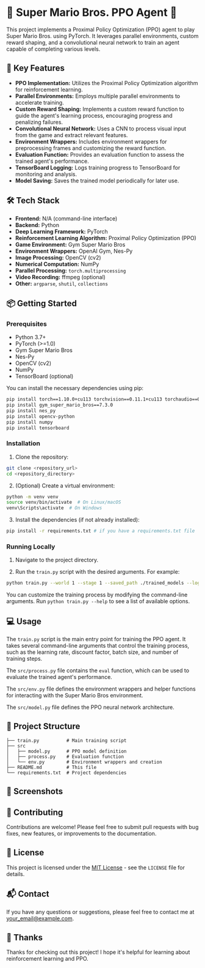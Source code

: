 # 🍄 Super Mario Bros. PPO Agent 🍄

This project implements a Proximal Policy Optimization (PPO) agent to play Super Mario Bros. using PyTorch. It leverages parallel environments, custom reward shaping, and a convolutional neural network to train an agent capable of completing various levels.

## 🚀 Key Features

- **PPO Implementation:** Utilizes the Proximal Policy Optimization algorithm for reinforcement learning.
- **Parallel Environments:** Employs multiple parallel environments to accelerate training.
- **Custom Reward Shaping:** Implements a custom reward function to guide the agent's learning process, encouraging progress and penalizing failures.
- **Convolutional Neural Network:** Uses a CNN to process visual input from the game and extract relevant features.
- **Environment Wrappers:** Includes environment wrappers for preprocessing frames and customizing the reward function.
- **Evaluation Function:** Provides an evaluation function to assess the trained agent's performance.
- **TensorBoard Logging:** Logs training progress to TensorBoard for monitoring and analysis.
- **Model Saving:** Saves the trained model periodically for later use.

## 🛠️ Tech Stack

- **Frontend:** N/A (command-line interface)
- **Backend:** Python
- **Deep Learning Framework:** PyTorch
- **Reinforcement Learning Algorithm:** Proximal Policy Optimization (PPO)
- **Game Environment:** Gym Super Mario Bros
- **Environment Wrappers:** OpenAI Gym, Nes-Py
- **Image Processing:** OpenCV (cv2)
- **Numerical Computation:** NumPy
- **Parallel Processing:** `torch.multiprocessing`
- **Video Recording:** ffmpeg (optional)
- **Other:** `argparse`, `shutil`, `collections`

## 📦 Getting Started

### Prerequisites

- Python 3.7+
- PyTorch (>=1.0)
- Gym Super Mario Bros
- Nes-Py
- OpenCV (cv2)
- NumPy
- TensorBoard (optional)

You can install the necessary dependencies using pip:

```bash
pip install torch==1.10.0+cu113 torchvision==0.11.1+cu113 torchaudio==0.10.0+cu113 -f https://download.pytorch.org/whl/torch_stable.html
pip install gym_super_mario_bros==7.3.0
pip install nes_py
pip install opencv-python
pip install numpy
pip install tensorboard
```

### Installation

1.  Clone the repository:

```bash
git clone <repository_url>
cd <repository_directory>
```

2.  (Optional) Create a virtual environment:

```bash
python -m venv venv
source venv/bin/activate  # On Linux/macOS
venv\Scripts\activate  # On Windows
```

3.  Install the dependencies (if not already installed):

```bash
pip install -r requirements.txt # if you have a requirements.txt file
```

### Running Locally

1.  Navigate to the project directory.

2.  Run the `train.py` script with the desired arguments. For example:

```bash
python train.py --world 1 --stage 1 --saved_path ./trained_models --log_path ./tensorboard_logs
```

You can customize the training process by modifying the command-line arguments. Run `python train.py --help` to see a list of available options.

## 💻 Usage

The `train.py` script is the main entry point for training the PPO agent. It takes several command-line arguments that control the training process, such as the learning rate, discount factor, batch size, and number of training steps.

The `src/process.py` file contains the `eval` function, which can be used to evaluate the trained agent's performance.

The `src/env.py` file defines the environment wrappers and helper functions for interacting with the Super Mario Bros environment.

The `src/model.py` file defines the PPO neural network architecture.

## 📂 Project Structure

```
├── train.py          # Main training script
├── src
│   ├── model.py      # PPO model definition
│   ├── process.py    # Evaluation function
│   └── env.py        # Environment wrappers and creation
├── README.md         # This file
└── requirements.txt  # Project dependencies
```

## 📸 Screenshots

## 🤝 Contributing

Contributions are welcome! Please feel free to submit pull requests with bug fixes, new features, or improvements to the documentation.

## 📝 License

This project is licensed under the [MIT License](LICENSE) - see the `LICENSE` file for details.

## 📬 Contact

If you have any questions or suggestions, please feel free to contact me at [your_email@example.com](mailto:your_email@example.com).

## 💖 Thanks

Thanks for checking out this project! I hope it's helpful for learning about reinforcement learning and PPO.


